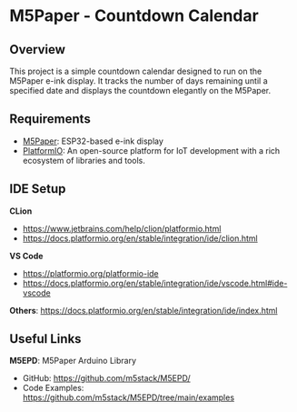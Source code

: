 # M5Paper - Countdown Calendar

## Overview
This project is a simple countdown calendar designed to run on the M5Paper e-ink display. It tracks the number of days remaining until a specified date and displays the countdown elegantly on the M5Paper.

## Requirements
- [M5Paper](https://docs.m5stack.com/en/core/m5paper): ESP32-based e-ink display
- [PlatformIO](https://platformio.org/): An open-source platform for IoT development with a rich ecosystem of libraries and tools.

## IDE Setup
**CLion**
  - https://www.jetbrains.com/help/clion/platformio.html
  - https://docs.platformio.org/en/stable/integration/ide/clion.html


**VS Code**
  - https://platformio.org/platformio-ide
  - https://docs.platformio.org/en/stable/integration/ide/vscode.html#ide-vscode


**Others**: https://docs.platformio.org/en/stable/integration/ide/index.html

## Useful Links
**M5EPD**: M5Paper Arduino Library
- GitHub: https://github.com/m5stack/M5EPD/
- Code Examples: https://github.com/m5stack/M5EPD/tree/main/examples
